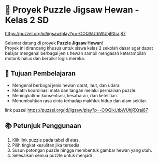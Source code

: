 
# 🧩 Proyek Puzzle Jigsaw Hewan - Kelas 2 SD
https://puzzel.org/id/jigsaw/play?p=-OOQlkUtbWUhjRXraj87

Selamat datang di proyek **Puzzle Jigsaw Hewan**!  
Proyek ini dirancang khusus untuk siswa kelas 2 sekolah dasar agar dapat belajar mengenal berbagai jenis hewan sambil mengasah keterampilan motorik halus dan berpikir logis mereka.



## 🎯 Tujuan Pembelajaran

- Mengenal berbagai jenis hewan darat, laut, dan udara.
- Melatih koordinasi mata dan tangan melalui permainan puzzle.
- Meningkatkan konsentrasi, kesabaran, dan ketelitian.
- Menumbuhkan rasa cinta terhadap makhluk hidup dan alam sekitar.

link puzzel
https://puzzel.org/id/jigsaw/play?p=-OOQlkUtbWUhjRXraj87

## 📚 Petunjuk Penggunaan

1. Klik link puzzle pada tabel di atas.
2. Pilih tingkat kesulitan jika tersedia.
3. Susun potongan puzzle hingga membentuk gambar hewan yang utuh.
4. Selesaikan semua puzzle untuk menjadi

